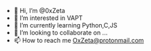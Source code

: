 - 👋 Hi, I’m @0xZeta
- 👀 I’m interested in VAPT
- 🌱 I’m currently learning Python,C,JS
- 💞️ I’m looking to collaborate on ...
- 📫 How to reach me OxZeta@protonmail.com

<!---
Zetahoshino/Zetahoshino is a ✨ special ✨ repository because its `README.md` (this file) appears on your GitHub profile.
You can click the Preview link to take a look at your changes.
--->
